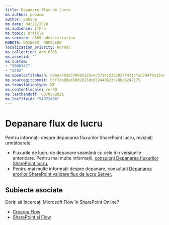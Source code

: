 ```yaml
---
title: Depanare flux de lucru
ms.author: pebaum
author: pebaum
ms.date: 04/21/2020
ms.audience: ITPro
ms.topic: article
ms.service: o365-administration
ROBOTS: NOINDEX, NOFOLLOW
localization_priority: Normal
ms.collection: Adm_O365
ms.assetid: ''
ms.custom:
- "9000147"
- "2492"
ms.openlocfilehash: 9deea782837098512bcec571415352927f431cfad294f0a15e89d777abea592a
ms.sourcegitcommit: b5f7da89a650d2915dc652449623c78be6247175
ms.translationtype: MT
ms.contentlocale: ro-RO
ms.lasthandoff: 08/05/2021
ms.locfileid: "54072496"
---
```

# <a name="workflow-troubleshooting"></a>Depanare flux de lucru

Pentru informații despre depanarea fluxurilor SharePoint lucru, revizuiți următoarele:
- Fluxurile de lucru de depanare seamănă cu cele din versiunile anterioare.  Pentru mai multe informații, [consultați Depanarea fluxurilor SharePoint lucru.](https://docs.microsoft.com/sharepoint/dev/general-development/debugging-sharepoint-server-workflows)
- Pentru mai multe informații despre depanare, consultați [Depanarea erorilor SharePoint validare flux de lucru Server.](https://docs.microsoft.com/sharepoint/dev/general-development/troubleshooting-sharepoint-server-workflow-validation-errors-in-visio)
 

## <a name="related-topics"></a>Subiecte asociate
Doriți să încercați Microsoft Flow în SharePoint Online?
- [Crearea Flow](https://support.office.com/article/Create-a-flow-for-a-list-or-library-in-SharePoint-Online-or-OneDrive-for-Business-a9c3e03b-0654-46af-a254-20252e580d01) 
- [SharePoint și Flow](https://flow.microsoft.com/blog/sharepoint-and-flow/) 



